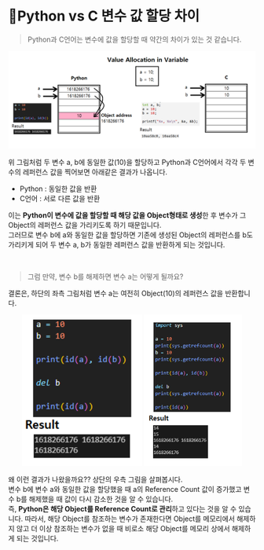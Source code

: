 # 🔎Python vs C 변수 값 할당 차이

> Python과 C언어는 변수에 값을 할당할 때 약간의 차이가 있는 것 같습니다.

![python vs c 변수 값 할당 차이](img/python_vs_c_value_allocation.png)

위 그림처럼 두 변수 a, b에 동일한 값(10)을 할당하고 Python과 C언어에서 각각 두 변수의 레퍼런스 값을 찍어보면 아래같은 결과가 나옵니다.<br>

- Python : 동일한 값을 반환
- C언어 : 서로 다른 값을 반환

이는 **Python이 변수에 값을 할당할 때 해당 값을 Object형태로 생성**한 후 변수가 그 Object의 레퍼런스 값을 가리키도록 하기 때문입니다.<br>
그러므로 변수 b에 a와 동일한 값을 할당하면 기존에 생성된 Object의 레퍼런스를 b도 가리키게 되어 두 변수 a, b가 동일한 레퍼런스 값을 반환하게 되는 것입니다.

<br>

> 그럼 만약, 변수 b를 해제하면 변수 a는 어떻게 될까요?

결론은, 하단의 좌측 그림처럼 변수 a는 여전히 Object(10)의 레퍼런스 값을 반환합니다.<br>

<div align="center">
<img src="img/reference_counter_1.png" width="245px">
<img src="img/reference_counter_2.png" width="200px">
</div>

왜 이런 결과가 나왔을까요?? 상단의 우측 그림을 살펴봅시다.<br>
변수 b에 변수 a와 동일한 값을 할당했을 때 a의 Reference Count 값이 증가했고 변수 b를 해제했을 때 값이 다시 감소한 것을 알 수 있습니다.<br>
즉, **Python은 해당 Object를 Reference Count로 관리**하고 있다는 것을 알 수 있습니다. 따라서, 해당 Object를 참조하는 변수가 존재한다면 Object를 메모리에서 해제하지 않고 더 이상 참조하는 변수가 없을 때 비로소 해당 Object를 메모리 상에서 해제하게 되는 것입니다.
